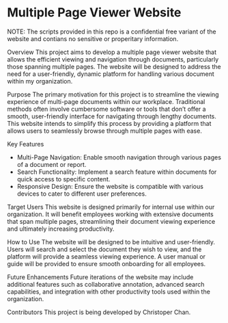 # Multiple Page Viewer Website

NOTE: The scripts provided in this repo is a confidential free variant of the website and contians no sensitive or properitary information.

Overview
This project aims to develop a multiple page viewer website that allows the efficient viewing and navigation through documents, particularly those spanning multiple pages. The website will be designed to address the need for a user-friendly, dynamic platform for handling various document  within my organization.

Purpose
The primary motivation for this project is to streamline the viewing experience of multi-page documents within our workplace. Traditional methods often involve cumbersome software or tools that don’t offer a smooth, user-friendly interface for navigating through lengthy documents. This website intends to simplify this process by providing a platform that allows users to seamlessly browse through multiple pages with ease.

Key Features
- Multi-Page Navigation: Enable smooth navigation through various pages of a document or report.
- Search Functionality: Implement a search feature within documents for quick access to specific content.
- Responsive Design: Ensure the website is compatible with various devices to cater to different user preferences.

Target Users
This website is designed primarily for internal use within our organization. It will benefit employees working with extensive documents that span multiple pages, streamlining their document viewing experience and ultimately increasing productivity.

How to Use
The website will be designed to be intuitive and user-friendly. Users will search and select the document they wish to view, and the platform will provide a seamless viewing experience. A user manual or guide will be provided to ensure smooth onboarding for all employees.

Future Enhancements
Future iterations of the website may include additional features such as collaborative annotation, advanced search capabilities, and integration with other productivity tools used within the organization.

Contributors
This project is being developed by Christoper Chan.
